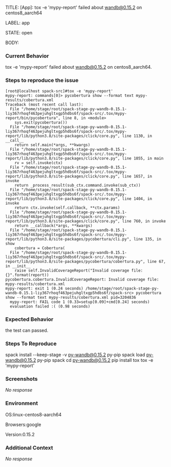 TITLE:
[App]: tox -e 'mypy-report' failed about wandb@0.15.2 on centos8_aarch64

LABEL:
app

STATE:
open

BODY:
### Current Behavior

tox -e 'mypy-report' failed about wandb@0.15.2 on centos8_aarch64.
### Steps to reproduce the issue

```console
[root@localhost spack-src]#tox -e 'mypy-report'
mypy-report: commands[0]> pycobertura show --format text mypy-results/cobertura.xml
Traceback (most recent call last):
  File "/home/stage/root/spack-stage-py-wandb-0.15.1-liy367rhoqf463pejuhgltxgp5hdbs6f/spack-src/.tox/mypy-report/bin/pycobertura", line 8, in <module>
    sys.exit(pycobertura())
  File "/home/stage/root/spack-stage-py-wandb-0.15.1-liy367rhoqf463pejuhgltxgp5hdbs6f/spack-src/.tox/mypy-report/lib/python3.8/site-packages/click/core.py", line 1130, in __call__
    return self.main(*args, **kwargs)
  File "/home/stage/root/spack-stage-py-wandb-0.15.1-liy367rhoqf463pejuhgltxgp5hdbs6f/spack-src/.tox/mypy-report/lib/python3.8/site-packages/click/core.py", line 1055, in main
    rv = self.invoke(ctx)
  File "/home/stage/root/spack-stage-py-wandb-0.15.1-liy367rhoqf463pejuhgltxgp5hdbs6f/spack-src/.tox/mypy-report/lib/python3.8/site-packages/click/core.py", line 1657, in invoke
    return _process_result(sub_ctx.command.invoke(sub_ctx))
  File "/home/stage/root/spack-stage-py-wandb-0.15.1-liy367rhoqf463pejuhgltxgp5hdbs6f/spack-src/.tox/mypy-report/lib/python3.8/site-packages/click/core.py", line 1404, in invoke
    return ctx.invoke(self.callback, **ctx.params)
  File "/home/stage/root/spack-stage-py-wandb-0.15.1-liy367rhoqf463pejuhgltxgp5hdbs6f/spack-src/.tox/mypy-report/lib/python3.8/site-packages/click/core.py", line 760, in invoke
    return __callback(*args, **kwargs)
  File "/home/stage/root/spack-stage-py-wandb-0.15.1-liy367rhoqf463pejuhgltxgp5hdbs6f/spack-src/.tox/mypy-report/lib/python3.8/site-packages/pycobertura/cli.py", line 135, in show
    cobertura = Cobertura(
  File "/home/stage/root/spack-stage-py-wandb-0.15.1-liy367rhoqf463pejuhgltxgp5hdbs6f/spack-src/.tox/mypy-report/lib/python3.8/site-packages/pycobertura/cobertura.py", line 67, in __init__
    raise self.InvalidCoverageReport("Invalid coverage file: {}".format(report))
pycobertura.cobertura.InvalidCoverageReport: Invalid coverage file: mypy-results/cobertura.xml
mypy-report: exit 1 (0.24 seconds) /home/stage/root/spack-stage-py-wandb-0.15.1-liy367rhoqf463pejuhgltxgp5hdbs6f/spack-src> pycobertura show --format text mypy-results/cobertura.xml pid=3204836
  mypy-report: FAIL code 1 (0.33=setup[0.09]+cmd[0.24] seconds)
  evaluation failed :( (0.98 seconds)
```

### Expected Behavior

the test can passed.

### Steps To Reproduce

spack install --keep-stage -v py-wandb@0.15.2 py-pip
spack load py-wandb@0.15.2 py-pip
spack cd py-wandb@0.15.2
pip install tox
tox -e 'mypy-report'

### Screenshots

_No response_

### Environment

OS:linux-centos8-aarch64

Browsers:google

Version:0.15.2


### Additional Context

_No response_

